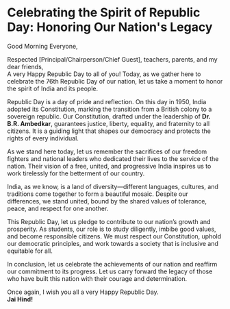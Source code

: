 # Celebrating the Spirit of Republic Day: Honoring Our Nation's Legacy

Good Morning Everyone,  

Respected [Principal/Chairperson/Chief Guest], teachers, parents, and my dear friends,  
A very Happy Republic Day to all of you! Today, as we gather here to celebrate the 76th Republic Day of our nation, let us take a moment to honor the spirit of India and its people.  

Republic Day is a day of pride and reflection. On this day in 1950, India adopted its Constitution, marking the transition from a British colony to a sovereign republic. Our Constitution, drafted under the leadership of **Dr. B.R. Ambedkar**, guarantees justice, liberty, equality, and fraternity to all citizens. It is a guiding light that shapes our democracy and protects the rights of every individual.

As we stand here today, let us remember the sacrifices of our freedom fighters and national leaders who dedicated their lives to the service of the nation. Their vision of a free, united, and progressive India inspires us to work tirelessly for the betterment of our country.

India, as we know, is a land of diversity—different languages, cultures, and traditions come together to form a beautiful mosaic. Despite our differences, we stand united, bound by the shared values of tolerance, peace, and respect for one another.

This Republic Day, let us pledge to contribute to our nation’s growth and prosperity. As students, our role is to study diligently, imbibe good values, and become responsible citizens. We must respect our Constitution, uphold our democratic principles, and work towards a society that is inclusive and equitable for all.

In conclusion, let us celebrate the achievements of our nation and reaffirm our commitment to its progress. Let us carry forward the legacy of those who have built this nation with their courage and determination.  

Once again, I wish you all a very Happy Republic Day.  
**Jai Hind!**
